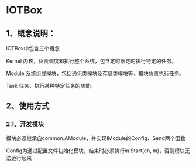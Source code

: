 # IOTBox

## 1、概念说明：
IOTBox中包含三个概念

Kernel 内核，负责调度和执行整个系统，包含定时器定时执行特定的任务。

Module  系统组成模块，包括通讯类模块及存储类模块等，模块负责执行任务。

Task    任务，执行某种特定任务的功能。


## 2、使用方式

### 2.1、开发模块

模块必须继承自common.AModule，并实现IModule的Config、Send两个函数

Config为通过配置文件初始化模块，结束时必须执行m.Start(ch, m)，否则模块无法运行起来

